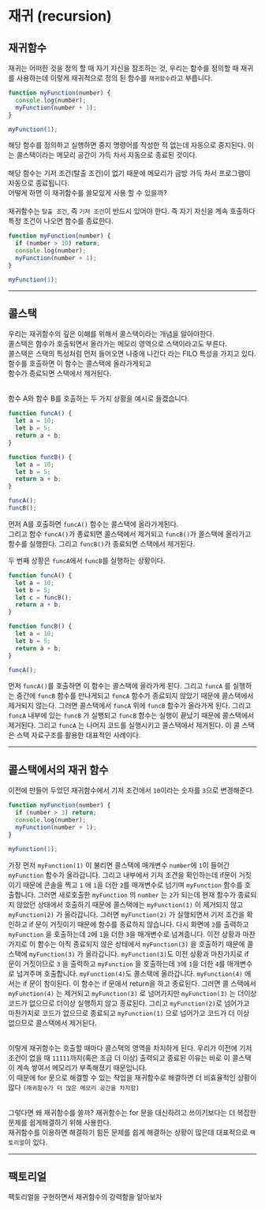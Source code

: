 # 재귀 (recursion)

## 재귀함수

재귀는 어떠한 것을 정의 할 때 자기 자신을 참조하는 것, 우리는 함수를 정의할 때 재귀를 사용하는데 이렇게 재귀적으로 정의 된 함수를 `재귀함수`라고 부릅니다.

```js
function myFunction(number) {
  console.log(number);
  myFunction(number + 1);
}

myFunction(1);
```

해당 함수를 정의하고 실행하면 중지 명령어를 작성한 적 없는데 자동으로 중지된다. 이는 콜스택이라는 메모리 공간이 가득 차서 자동으로 종료된 것이다.<br><br>
해당 함수는 기저 조건(탈출 조건)이 없기 때문에 메모리가 금방 가득 차서 프로그램이 자동으로 종료됩니다.<br>
어떻게 하면 이 재귀함수를 쓸모있게 사용 할 수 있을까?<br><br>
재귀함수는 `탈출 조건`, 즉 `기저 조건`이 반드시 있어야 한다. 즉 자기 자신을 계속 호출하다 특정 조건이 나오면 함수를 종료한다.

```js
function myFunction(number) {
  if (number > 10) return;
  console.log(number);
  myFunction(number + 1);
}

myFunction(1);
```

---

## 콜스택

우리는 재귀함수의 깊은 이해를 위해서 콜스택이라는 개념을 알아야한다.<br>
콜스택은 함수가 호출되면서 올라가는 메모리 영역으로 스택이라고도 부른다.<br>
콜스택은 스택의 특성처럼 먼저 들어오면 나중에 나간다 라는 FILO 특성을 가지고 있다.<br>
함수를 호출하면 이 함수는 콜스택에 올라가게되고<br>
함수가 종료되면 스택에서 제거된다.<br><br>

함수 A와 함수 B를 호출하는 두 가지 상황을 예시로 들겠습니다.

```js
function funcA() {
  let a = 10;
  let b = 5;
  return a + b;
}

function funcB() {
  let a = 10;
  let b = 5;
  return a + b;
}

funcA();
funcB();
```

먼저 A를 호출하면 `funcA()` 함수는 콜스택에 올라가게된다.<br>
그리고 함수 `funcA()`가 종료되면 콜스택에서 제거되고 `funcB()`가 콜스택에 올라가고 함수를 실행한다. 그리고 `funcB()`가 종료되면 스택에서 제거된다.<br>

두 번째 상황은 `funcA`에서 `funcB`를 실행하는 상황이다.

```js
function funcA() {
  let a = 10;
  let b = 5;
  let c = funcB();
  return a + b;
}

function funcB() {
  let a = 10;
  let b = 5;
  return a + b;
}

funcA();
```

먼저 `funcA()`를 호출하면 이 함수는 콜스택에 올라가게 된다. 그리고 `funcA` 를 실행하는 중간에 `funcB` 함수를 만나게되고 `funcA` 함수가 종료되지 않았기 때문에 콜스택에서 제거되지 않는다. 그러면 콜스택에서 `funcA` 위에 `funcB` 함수가 올라가게 된다. 그리고 `funcA` 내부에 있는 `funcB` 가 실행되고 `funcB` 함수는 실행이 끝났기 때문에 콜스택에서 제거된다. 그리고 `funcA` 는 나머지 코드를 실행시키고 콜스택에서 제거된다. 이 콜 스택은 스택 자료구조를 활용한 대표적인 사례이다.

---

## 콜스택에서의 재귀 함수

이전에 만들어 두었던 재귀함수에서 기저 조건에서 `10`이라는 숫자를 `3`으로 변경해준다.

```js
function myFunction(number) {
  if (number > 3) return;
  console.log(number);
  myFunction(number + 1);
}

myFunction(1);
```

가장 먼저 `myFunction(1)` 이 불리면 콜스택에 매개변수 `number`에 `1`이 들어간 `myFunction` 함수가 올라갑니다. 그리고 내부에서 기저 조건을 확인하는데 if문이 거짓이기 때문에 콘솔을 찍고 `1` 에 `1`을 더한 `2`를 매개변수로 넘기며 `myFunction` 함수를 호출합니다. 그러면 새로호출한 `myFunction` 의 `number` 는 `2`가 되는데 현재 함수가 종료되지 않았던 상태에서 호출하기 때문에 콜스택에는 `myFunction(1)` 이 제거되지 않고 `myFunction(2)` 가 올라갑니다. 그러면 `myFunction(2)` 가 실행되면서 기저 조건을 확인하고 if 문이 거짓이기 때문에 함수를 종료하지 않습니다. 다시 화면에 `2`를 출력하고 `myFunction` 을 호출하는데 `2`에 `1`을 더한 `3`을 매개변수로 넘겨줍니다. 이전 상황과 마찬가지로 이 함수는 아직 종료되지 않은 상태에서 `myFunction(3)` 을 호출하기 때문에 콜스택에 `myFunction(3)` 가 올라갑니다. `myFunction(3)`도 이전 상황과 마찬가지로 if 문이 거짓이므로 `3` 을 출력하고 `myFunction` 을 호출하는데 `3`에 `1`을 더한 `4`를 매개변수로 넘겨주며 호출합니다. `myFunction(4)`도 콜스택에 올라갑니다. `myFunction(4)` 에서는 if 문이 참이된다. 이 함수는 if 문에서 return을 하고 종료된다. 그러면 콜 스택에서 `myFunction(4)` 는 제거되고 `myFunction(3)` 로 넘어가지만 `myFunction(3)` 는 더이상 코드가 없으므로 더이상 실행하지 않고 종료된다. 그리고 `myFunction(2)`로 넘어가고 마찬가지로 코드가 없으므로 종료되고 `myFunction(1)` 으로 넘어가고 코드가 더 이상 없으므로 콜스택에서 제거된다.<br><br>

이렇게 재귀함수는 호출할 때마다 콜스택의 영역을 차지하게 된다. 우리가 이전에 기저 조건이 없을 때 `11111`까지(혹은 조금 더 이상) 출력되고 종료된 이유는 바로 이 콜스택이 계속 쌓여서 메모리가 부족해졌기 때문입니다.<br>
이 때문에 for 문으로 해결할 수 있는 작업을 재귀함수로 해결하면 더 비효율적인 상황이많다 `(재귀함수가 더 많은 메모리 공간을 차지함)`<br><br>

그렇다면 왜 재귀함수를 쓸까? 재귀함수는 for 문을 대신하려고 쓰이기보다는 더 복잡한 문제를 쉽게해결하기 위해 사용한다.<br>
재귀함수를 이용하면 해결하기 힘든 문제를 쉽게 해결하는 상황이 많은데 대표적으로 `팩토리얼`이 있다.

---

## 팩토리얼

팩토리얼을 구현하면서 재귀함수의 강력함을 알아보자
